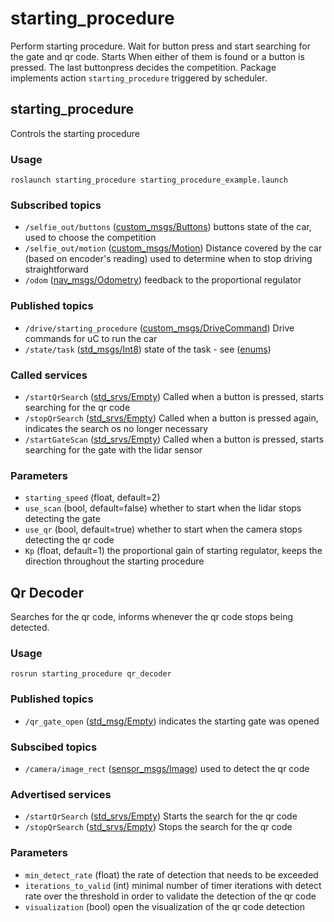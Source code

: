 # starting_procedure
Perform starting procedure. Wait for button press and start searching for the gate and qr code. Starts When either of them is found or a button is pressed. The last buttonpress decides the competition.
Package implements action `starting_procedure` triggered by scheduler.

## starting_procedure
Controls the starting procedure

### Usage
```
roslaunch starting_procedure starting_procedure_example.launch
```
### Subscribed topics
- `/selfie_out/buttons` ([custom_msgs/Buttons](./../../Shared/custom_msgs/msg/Buttons.msg))
   buttons state of the car, used to choose the competition
- `/selfie_out/motion` ([custom_msgs/Motion](./../../Shared/custom_msgs/msg/Motion.msg))
   Distance covered by the car (based on encoder's reading) used to determine when to stop driving straightforward
- `/odom` ([nav_msgs/Odometry](http://docs.ros.org/melodic/api/nav_msgs/html/msg/Odometry.html))
   feedback to the proportional regulator
### Published topics
- `/drive/starting_procedure` ([custom_msgs/DriveCommand](./../../Shared/custom_msgs/msg/DriveCommand.msg))
   Drive commands for uC to run the car
-  `/state/task` ([std_msgs/Int8](https://docs.ros.org/api/std_msgs/html/msg/Int8.html))
  state of the task - see ([enums](./../../Shared/custom_msgs/include/custom_msgs/task_enum.h))

### Called services
- `/startQrSearch` ([std_srvs/Empty](http://docs.ros.org/melodic/api/std_srvs/html/srv/Empty.html))
   Called when a button is pressed, starts searching for the qr code
- `/stopQrSearch` ([std_srvs/Empty](http://docs.ros.org/melodic/api/std_srvs/html/srv/Empty.html))
   Called when a button is pressed again, indicates the search os no longer necessary
- `/startGateScan` ([std_srvs/Empty](http://docs.ros.org/melodic/api/std_srvs/html/srv/Empty.html))
   Called when a button is pressed, starts searching for the gate with the lidar sensor

### Parameters
- `starting_speed` (float, default=2)
- `use_scan` (bool, default=false)
   whether to start when the lidar stops detecting the gate
- `use_qr` (bool, default=true)
   whether to start when the camera stops detecting the qr code
- `Kp` (float, default=1)
   the proportional gain of starting regulator, keeps the direction throughout the starting procedure

## Qr Decoder
Searches for the qr code, informs whenever the qr code stops being detected.
### Usage
```
rosrun starting_procedure qr_decoder
```

### Published topics
- `/qr_gate_open` ([std_msg/Empty](http://docs.ros.org/api/std_msgs/html/msg/Empty.html))
   indicates the starting gate was opened
### Subscibed topics
- `/camera/image_rect` ([sensor_msgs/Image](http://docs.ros.org/melodic/api/sensor_msgs/html/msg/Image.html))
   used to detect the qr code

### Advertised services
- `/startQrSearch` ([std_srvs/Empty](http://docs.ros.org/melodic/api/std_srvs/html/srv/Empty.html))
   Starts the search for the qr code
- `/stopQrSearch` ([std_srvs/Empty](http://docs.ros.org/melodic/api/std_srvs/html/srv/Empty.html))
   Stops the search for the qr code
### Parameters
- `min_detect_rate` (float)
   the rate of detection that needs to be exceeded 
- `iterations_to_valid` (int)
   minimal number of timer iterations with detect rate over the threshold in order to validate the detection of the qr code
- `visualization` (bool)
   open the visualization of the qr code detection
